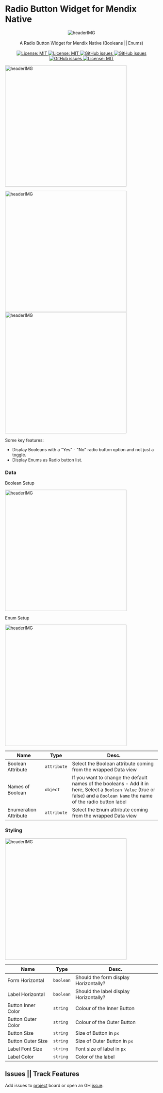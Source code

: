 <h1 >Radio Button Widget for Mendix Native</h1>

<p align="center">
    <img align="center" alt="headerIMG" src="https://raw.githubusercontent.com/ahwelgemoed/radio-buttons-native-widget/main/assets/RadioButton.png" target="_blank" />
    <br>
    <br>
   A Radio Button Widget for Mendix Native (Booleans || Enums)
    <br>
    <br>
  <a href="">
    <img alt="License: MIT" src="https://img.shields.io/badge/Status-Production-blue" target="_blank" />
  </a>
  <a href="">
    <img alt="License: MIT" src="https://img.shields.io/github/issues/ahwelgemoed/drag-and-drop-mendix-widget" target="_blank" />
  </a>
  <a href="">
    <img alt="GitHub issues" src="https://img.shields.io/github/release/ahwelgemoed/drag-and-drop-mendix-widget" target="_blank" />
  </a>
  <a href="https://appstore.home.mendix.com/link/modeler/">
    <img alt="GitHub issues" src="https://img.shields.io/badge/Studio%20version-8.12%2B-blue.svg" target="_blank" />
  </a>
  <a href="https://docs.mendix.com/developerportal/app-store/app-store-content-support">
    <img alt="GitHub issues" src="https://img.shields.io/badge/Support-Community%20(no%20active%20support)-orange.svg" target="_blank" />
  </a>
  <a href="/LICENSE">
    <img alt="License: MIT" src="https://img.shields.io/badge/license-Apache%202.0-orange.svg" target="_blank" />
  </a>
  <br>

</p>
<p >
<img  height='400'  alt="headerIMG" src="https://raw.githubusercontent.com/ahwelgemoed/radio-buttons-native-widget/main/assets/p1.png" target="_blank" />
</p>
<p >
<img  height='400'  alt="headerIMG" src="https://raw.githubusercontent.com/ahwelgemoed/radio-buttons-native-widget/main/assets/Boolean-Example.gif" target="_blank" />
<img  height='400' alt="headerIMG" src="https://raw.githubusercontent.com/ahwelgemoed/radio-buttons-native-widget/main/assets/Enum-Example.gif" target="_blank" />
</p>

Some key features:

-   Display Booleans with a "Yes" - "No" radio button option and not just a toggle.
-   Display Enums as Radio button list.

<h3>Data</h3>
 Boolean Setup
<p>
 <img height='400'  alt="headerIMG" src="https://raw.githubusercontent.com/ahwelgemoed/radio-buttons-native-widget/main/assets/Bool-Setup.png" target="_blank" />
</p>
 Enum Setup
<p>
 <img height='400'  alt="headerIMG" src="https://raw.githubusercontent.com/ahwelgemoed/radio-buttons-native-widget/main/assets/Enum-Setup.png" target="_blank" />
</p>

| Name                  | Type        | Desc.                                                                                                                                                                      |
| --------------------- | ----------- | -------------------------------------------------------------------------------------------------------------------------------------------------------------------------- |
| Boolean Attribute     | `attribute` | Select the Boolean attribute coming from the wrapped Data view                                                                                                             |
| Names of Boolean      | `object`    | If you want to change the default names of the booleans - Add it in here, Select a `Boolean Value` (true or false) and a `Boolean Name` the name of the radio button label |
| Enumeration Attribute | `attribute` | Select the Enum attribute coming from the wrapped Data view                                                                                                                |

<p >
<h3>Styling</h3>
 <img height='400'  alt="headerIMG" src="https://raw.githubusercontent.com/ahwelgemoed/radio-buttons-native-widget/main/assets/Styling.png" target="_blank" />
</p>

| Name               | Type      | Desc.                                  |
| ------------------ | --------- | -------------------------------------- |
| Form Horizontal    | `boolean` | Should the form display Horizontally?  |
| Label Horizontal   | `boolean` | Should the label display Horizontally? |
| Button Inner Color | `string`  | Colour of the Inner Button             |
| Button Outer Color | `string`  | Colour of the Outer Button             |
| Button Size        | `string`  | Size of Button in `px`                 |
| Button Outer Size  | `string`  | Size of Outer Button in `px`           |
| Label Font Size    | `string`  | Font size of label in `px`             |
| Label Color        | `string`  | Color of the label                     |

## Issues || Track Features

Add issues to [project](https://github.com/ahwelgemoed/radio-buttons-native-widget/projects/1?add_cards_query=is%3Aopen)
board or open an GH [issue](https://github.com/ahwelgemoed/radio-buttons-native-widget/issues/new).
